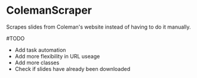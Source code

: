 # ColemanScraper
Scrapes slides from Coleman's website instead of having to do it manually. 


#TODO
* Add task automation
* Add more flexibility in URL useage
* Add more classes
* Check if slides have already been downloaded


